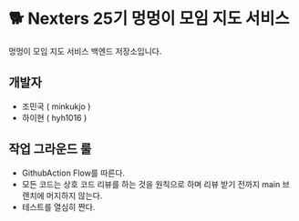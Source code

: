 # 🐕 Nexters 25기 멍멍이 모임 지도 서비스

멍멍이 모임 지도 서비스 백엔드 저장소입니다.

## 개발자
- 조민국 ( minkukjo )
- 하이현 ( hyh1016 )

## 작업 그라운드 룰
- GithubAction Flow를 따른다.
- 모든 코드는 상호 코드 리뷰를 하는 것을 원칙으로 하며 리뷰 받기 전까지 main 브랜치에 머지하지 않는다.
- 테스트를 열심히 짠다.
